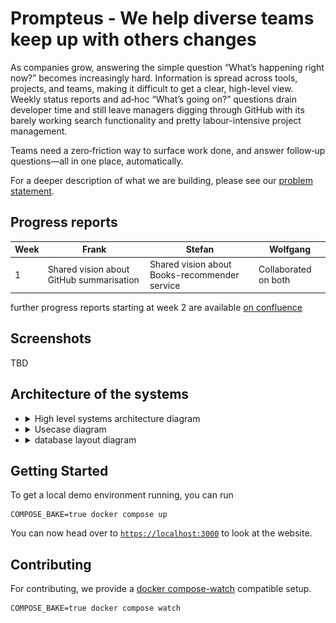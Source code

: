 # Prompteus - We help diverse teams keep up with others changes

As companies grow, answering the simple question “What’s happening right now?” becomes increasingly hard. Information is spread across tools, projects, and teams, making it difficult to get a clear, high-level view. 
Weekly status reports and ad‑hoc “What’s going on?” questions drain developer time and still leave managers digging through GitHub with its barely working search functionality and pretty labour-intensive project management.

Teams need a zero‑friction way to surface work done, and answer follow‑up questions—all in one place, automatically.

For a deeper description of what we are building, please see our [problem statement](docs/PROBLEM_STATEMENT.md).

## Progress reports

| Week | Frank | Stefan | Wolfgang |
|--------|--------|--------|--------|
| 1 | Shared vision about GitHub summarisation | Shared vision about Books-recommender service | Collaborated on both |

further progress reports starting at week 2 are available [on confluence](https://confluence.aet.cit.tum.de/spaces/DO25WR/pages/258581342/Team+Promptheus)

## Screenshots

TBD

## Architecture of the systems

- <details><summary>High level systems architecture diagram</summary>
  
  TODO
  
  </details>
- <details><summary>Usecase diagram</summary
  
  ![the usecases we are optimising for](docs/usecase.png)
  
  </details>
- <details><summary>database layout diagram</summary>
  
  > [!TIP]
  > You can view the DBML diagram interactively here:
  <https://www.dbdiagram.io/d/681e071a5b2fc4582fec9d54>

  ![database layout diagram](docs/dbml_diagram.png)
  
  </details>




## Getting Started

To get a local demo environment running, you can run 

```shell
COMPOSE_BAKE=true docker compose up
```

You can now head over to [`https://localhost:3000`](https://localhost:3000) to look at the website.

## Contributing

For contributing, we provide a [docker compose-watch](https://docs.docker.com/compose/how-tos/file-watch/) compatible setup.

```shell
COMPOSE_BAKE=true docker compose watch
```
